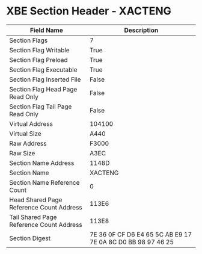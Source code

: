 # XBE Section Header - XACTENG

| Field Name | Description |
|---|---|
| Section Flags | 7 |
| Section Flag Writable | True |
| Section Flag Preload | True |
| Section Flag Executable | True |
| Section Flag Inserted File | False |
| Section Flag Head Page Read Only | False |
| Section Flag Tail Page Read Only | False |
| Virtual Address | 104100 |
| Virtual Size | A440 |
| Raw Address | F3000 |
| Raw Size | A3EC |
| Section Name Address | 1148D |
| Section Name | XACTENG |
| Section Name Reference Count | 0 |
| Head Shared Page Reference Count Address | 113E6 |
| Tail Shared Page Reference Count Address | 113E8 |
| Section Digest | 7E 36 0F CF D6 E4 65 5C AB E9 17 7E 0A 8C D0 BB 98 97 46 25 |
